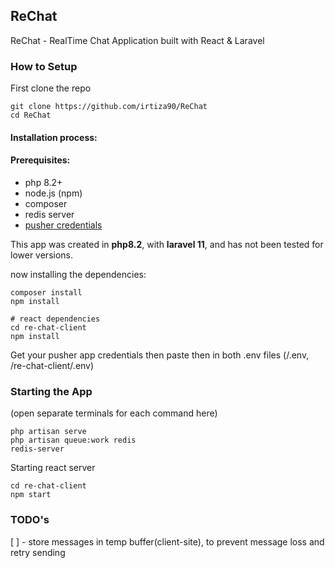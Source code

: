 ## ReChat

ReChat - RealTime Chat Application built with React & Laravel

### How to Setup

First clone the repo
```
git clone https://github.com/irtiza90/ReChat
cd ReChat
```

#### Installation process:

#### Prerequisites:

- php 8.2+
- node.js (npm)
- composer
- redis server
- [pusher credentials](https://pusher.com/laravel/)

This app was created in **php8.2**, with **laravel 11**, and has not been tested for lower versions.

now installing the dependencies:
```
composer install
npm install

# react dependencies
cd re-chat-client
npm install
```

Get your pusher app credentials then paste then in both .env files (/.env, /re-chat-client/.env)

### Starting the App
(open separate terminals for each command here)
```
php artisan serve
php artisan queue:work redis
redis-server
```
Starting react server
```
cd re-chat-client
npm start
```


### TODO's

[ ] - store messages in temp buffer(client-site), to prevent message loss and retry sending
